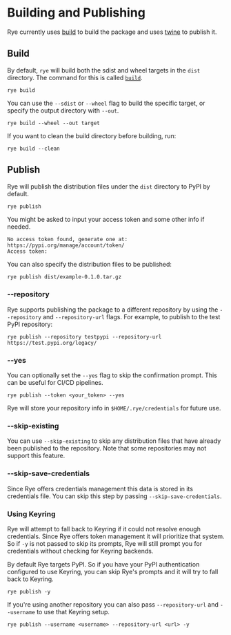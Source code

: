 # Building and Publishing

Rye currently uses [build](https://github.com/pypa/build) to build the package and uses [twine](https://github.com/pypa/twine) to publish it.

## Build

By default, `rye` will build both the sdist and wheel targets in the `dist` directory.   The command for this is called [`build`](commands/build.md).

```
rye build
```

You can use the `--sdist` or `--wheel` flag to build the specific target, or specify the output directory with `--out`.

```
rye build --wheel --out target
```

If you want to clean the build directory before building, run:

```
rye build --clean
```

## Publish

Rye will publish the distribution files under the `dist` directory to PyPI by default.

```bash
rye publish
```

You might be asked to input your access token and some other info if needed.

```
No access token found, generate one at: https://pypi.org/manage/account/token/
Access token:

```

You can also specify the distribution files to be published:

```
rye publish dist/example-0.1.0.tar.gz
```

### --repository

Rye supports publishing the package to a different repository by using the `--repository` and `--repository-url` flags. For example, to publish to the test PyPI repository:

```
rye publish --repository testpypi --repository-url https://test.pypi.org/legacy/
```

### --yes

You can optionally set the `--yes` flag to skip the confirmation prompt. This can be useful for CI/CD pipelines.

```
rye publish --token <your_token> --yes
```

Rye will store your repository info in `$HOME/.rye/credentials` for future use.

### --skip-existing

You can use `--skip-existing` to skip any distribution files that have already been published to the repository. Note that some repositories may not support this feature.

### --skip-save-credentials

Since Rye offers credentials management this data is stored in its credentials file. You can skip this step by passing `--skip-save-credentials`.

### Using Keyring

Rye will attempt to fall back to Keyring if it could not resolve enough credentials. Since Rye offers token management it will prioritize that system. So if `-y` is not passed to skip its prompts, Rye will still prompt you for credentials without checking for Keyring backends.

By default Rye targets PyPI. So if you have your PyPI authentication configured to use Keyring, you can skip Rye's prompts and it will try to fall back to Keyring.

```
rye publish -y
```

If you're using another repository you can also pass `--repository-url` and `--username` to use that Keyring setup.

```
rye publish --username <username> --repository-url <url> -y
```